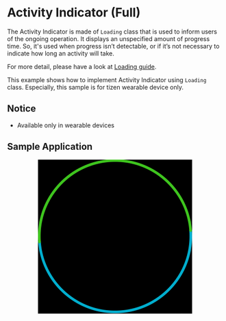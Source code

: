 # Activity Indicator (Full)

The Activity Indicator is made of `Loading` class that is used to inform users of the ongoing operation.
It displays an unspecified amount of progress time. So, it's used when progress isn’t detectable, or if it’s not necessary to indicate how long an activity will take.

For more detail, please have a look at [Loading guide](https://developer.tizen.org/development/guides/.net-application/natural-user-interface/ui-components/loading).

This example shows how to implement Activity Indicator using `Loading` class.
Especially, this sample is for tizen wearable device only.

## Notice
* Available only in wearable devices

## Sample Application
<div style="text-align:center;width:100%;"><img src="./res/activityIndicator.gif" /></div>

